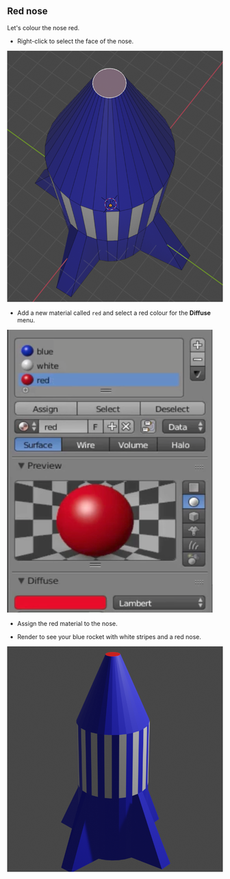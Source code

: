 ## Red nose

Let's colour the nose red.

+ Right-click to select the face of the nose.

![Select the nose](images/blender-rocket-nose-select.png)

+ Add a new material called `red` and select a red colour for the **Diffuse** menu.

![Add a red material](images/blender-red-material.png)

+ Assign the red material to the nose.

+ Render to see your blue rocket with white stripes and a red nose.

![Final rocket](images/final-rocket.png)